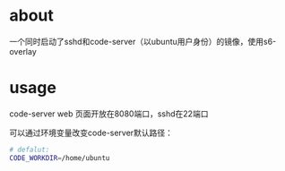 # about

一个同时启动了sshd和code-server（以ubuntu用户身份）的镜像，使用s6-overlay

# usage

code-server web 页面开放在8080端口，sshd在22端口

可以通过环境变量改变code-server默认路径：
```sh
# defalut:
CODE_WORKDIR=/home/ubuntu
```
